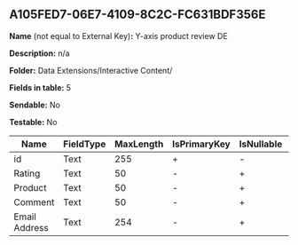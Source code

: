 ## A105FED7-06E7-4109-8C2C-FC631BDF356E

**Name** (not equal to External Key)**:** Y-axis product review DE

**Description:** n/a

**Folder:** Data Extensions/Interactive Content/

**Fields in table:** 5

**Sendable:** No

**Testable:** No

| Name | FieldType | MaxLength | IsPrimaryKey | IsNullable | DefaultValue |
| --- | --- | --- | --- | --- | --- |
| id | Text | 255 | + | - |  |
| Rating | Text | 50 | - | + |  |
| Product | Text | 50 | - | + |  |
| Comment | Text | 50 | - | + |  |
| Email Address | Text | 254 | - | + |  |
